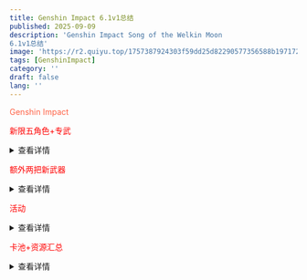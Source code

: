 ```yaml
---
title: Genshin Impact 6.1v1总结
published: 2025-09-09
description: 'Genshin Impact Song of the Welkin Moon
6.1v1总结'
image: 'https://r2.quiyu.top/1757387924303f59dd25d82290577356588b19717249cde5c513dcef8db046dd4a6ae672641c5.0.jpg'
tags: [GenshinImpact]
category: ''
draft: false 
lang: ''
---
```


<span style="color: #ff6347;">Genshin Impact</span>

<span style="color: red;">新限五角色+专武</span>
<details>
  <summary>查看详情</summary>
  <img src="https://r1.quiyu.cn/nfr1.jpg" alt="角色">
  <img src="https://r1.quiyu.cn/nfr2.png" alt="专武">
</details>

<span style="color: red;">额外两把新武器</span>
<details>
  <summary>查看详情</summary>
  <img src="https://r1.quiyu.cn/yswq1.png" alt="武1">
  <img src="https://r1.quiyu.cn/yswq2.png" alt="武2">
</details>


<span style="color: red;">活动</span>
<details>
  <summary>查看详情</summary>
  <!-- 子活动1 -->
  <details>
    <summary><span style="color: #fbbc05;">幽境危战绝境难度</span></summary>
   <img src="https://r1.quiyu.cn/yjwz1029.png" alt="yj">
  </details>
  <!-- 子活动2 -->
  <details>
    <summary><span style="color: #fbbc05;">跃跃律动舞力聚会</span></summary>
    -【活动简介】
应「流泉之众」、「花羽会」及「回声之子」的联合邀请，一群须弥朋友来到了纳塔，共同举办活力满满的「舞术交流」聚会…

-【参与条件】
冒险等阶达到20，并完成以下前置任务：魔神任务「巨龙与自由之歌」。

-【活动规则】
在「跃跃律动舞力聚会」活动中，旅行者将匹配3名玩家，随机进入舞力挑战。在本次聚会中，每位参与者都需要跟随节奏，跟着舞者的动作一同舞动。在狂热时刻到来时，完成指定动作，还能获得更多的评分。请充分享受音乐，感受自由律动的乐趣吧！
  </details>
  <!-- 子活动3 -->
  <details>
    <summary><span style="color: #fbbc05;">龙龙游行</span></summary>
    -【活动简介】
出于对过往伙伴的思念，克维库决定在各个部族宣传一些能够让人和小龙愉快互动的技巧。此时，他正在「回声之子」附近徘徊…

-【参与条件】
冒险等阶达到20，并完成以下前置任务：魔神任务「巨龙与自由之歌」。

-【活动规则】
活动开始后，会随时间解锁新的挑战关卡。
在每次挑战中，旅行者都需要和龙伙伴默契配合、齐心协力以抵达终点。
  </details>
  <!-- 子活动4 -->
  <details>
    <summary><span style="color: #fbbc05;">参究故墟·稳健知行</span></summary>
    -【活动简介】
再回须弥，你们与诸位老友重逢，开始探查一桩沙漠中的奇事…

-【参与条件】
冒险等级达到20级，并完成以下前置任务：魔神任务「巨龙与自由之歌」。（完成传说任务「金狼之章 第二幕」后体验更佳。）

-【活动规则】
「参究故墟·稳健知行」活动分为三个主题：
主题一·「机关破谜范式」通过使用各种元素奇效，帮助解谜伙伴抵达终点
主题二·「伙伴侦查妙法」通过切换「翠星柯里安巴」与「赤红飞兔伯爵」，在特制的轨道中快速通行抵达终点。
主题三·「安全接敌实训」在上半场利用指定的方式击败敌人，获取强大增益，从而挑战下半场更为强大的敌人。
  </details>
</details>


<span style="color: red;">卡池+资源汇总</span>
<details>
  <summary>查看详情</summary>
  <img src="https://r1.quiyu.cn/kc99.png" alt="卡池">
  <img src="https://s1.imagehub.cc/images/2025/07/22/31ca97b40d8ddf9711a4c058ff345e39.jpg" alt="资源汇总">
</details>